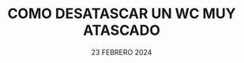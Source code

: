 ---
title: 'COMO DESATASCAR UN WC MUY ATASCADO'	
subTitle: 'Consejos y trucos para desatascar WC muy atascado.'
metaDescription: 'Descubre métodos efectivos y consejos profesionales 🛠️ para desatascar tu WC de forma segura y rápida. Soluciones prácticas con Desatascos Pociten.'
metaContent: 'Descubre métodos efectivos y consejos profesionales 🛠️ para desatascar tu WC de forma segura y rápida. Soluciones prácticas con Desatascos Pociten.'
desc: 'Todo lo que necesitas saber para llevar a cabo un desatasco de WC muy atascado. Consejos y trucos profesionales para solucionar el problema de forma rápida y segura.'
mediumImage: '370.webp'
largeImage: '845.webp'
date: '23 FEBRERO 2024'
blogMeta: '23 FEBRERO 2024 - Desatascos Pociten'
excerpt: 'Evita problemas mayores con un mantenimiento adecuado de tus tuberías.'
detailBreadcrumbSubTitle: 'Blog - Desatascos Pociten'
detailBreadcrumbDesc: 'WC: Como realizar un desatasco casero'
detailSubTitle: 'EVITA PROBLEMAS EN TU WC'
quote: "Enfrentarse a un WC muy atascado puede ser desalentador, pero con las herramientas correctas y un poco de conocimiento, incluso el atasco más rebelde puede ser vencido."
htmlCode: "

<p>Desde <a href='https://www.desatascos-madrid.com'>Desatascos Pociten</a>, entendemos la frustración y el inconveniente que puede causar un WC muy atascado en tu hogar. Por ello, queremos compartir contigo algunas soluciones efectivas y consejos prácticos para solucionar este problema de manera eficiente y prevenir futuros atascos. Nuestra experiencia en el campo nos ha permitido recopilar las mejores prácticas para enfrentar incluso los atascos más desafiantes.</p>
<br>

<h2 style='font-size:32px'>Identificación del Problema</h2>
<p>El primer paso es reconocer el nivel de atasco con el que estás lidiando. Un WC muy atascado generalmente se manifiesta con agua que sube peligrosamente o que no drena después de varios intentos de descarga. Las causas pueden variar desde objetos accidentales que caen al inodoro hasta acumulaciones de cal o papel excesivo.</p>
<br>
<h2 style='font-size:32px'>Métodos de Desatasco Inmediato </h2>
<h3 style='font-size:26px'>Uso del Desatascador Tradicional</h3>
<p>Una herramienta fundamental en cualquier hogar es el desatascador. Usarlo correctamente puede resolver muchos problemas sin necesidad de recurrir a medidas más drásticas. Asegúrate de que el desatascador cubra completamente la apertura y realiza movimientos firmes y consistentes para crear presión en la tubería.</p>


<h3 style='font-size:26px'>Bicarbonato de Sodio y Vinagre</h3>
<p>Una mezcla de bicarbonato de sodio y vinagre puede ser sorprendentemente efectiva para deshacer atascos orgánicos. Vierte media taza de bicarbonato seguido de media taza de vinagre y deja actuar durante la noche antes de enjuagar con agua caliente.</p>

<h3 style='font-size:26px'>Agua Caliente</h3>
<p>El agua caliente puede ayudar a disolver ciertos tipos de obstrucciones, especialmente las que involucran grasa. Sin embargo, úsala con precaución para no dañar la cerámica del inodoro.</p>



<h2 style='font-size:32px'>Herramientas Especializadas</h2>
<p>Para atascos más severos, podrías considerar el uso de productos químicos desatascadores o una serpiente de fontanero. Estas herramientas pueden ser muy efectivas, pero es crucial usarlas siguiendo estrictamente las instrucciones para evitar daños en tus tuberías o en el WC.</p>
<br>

<h2 style='font-size:32px'>Prevención de Futuros Atascos</h2>
<p>La prevención es clave para evitar la recurrencia de atascos. Evita tirar toallitas húmedas, productos sanitarios, o cualquier objeto no degradable por el inodoro. Una limpieza regular con métodos no abrasivos también puede ayudar a mantener las tuberías libres de obstrucciones.</p>
<br>

<h3 style='font-size:32px'>Cuándo Llamar a un Profesional</h3>
<p>Si has intentado todos los métodos anteriores sin éxito, puede ser el momento de llamar a los profesionales. En Desatascos Pociten, estamos equipados con las herramientas y la experiencia necesarias para resolver cualquier tipo de atasco, garantizando resultados rápidos y eficientes con el mínimo inconveniente para ti y tu familia.</p>
<br>

<p>Esperamos que estos consejos te sean útiles para mantener tu WC funcionando correctamente. Recuerda, en Desatascos Pociten estamos aquí para ayudarte con cualquier problema de atascos y pocería que puedas tener. No dudes en contactarnos para obtener asistencia profesional.</p>
<br>


"
category:
    - todo | <span>04</span>
    - desatascos | <span>02</span>
tag:
    - tuberias
    - prevención
    - desatascos
    
isFeatured: true
---
